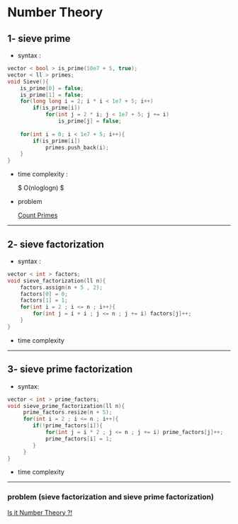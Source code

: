 # Number Theory

## 1- sieve prime

- syntax :
```cpp
vector < bool > is_prime(10e7 + 5, true);
vector < ll > primes;
void Sieve(){
    is_prime[0] = false;
    is_prime[1] = false;
    for(long long i = 2; i * i < 1e7 + 5; i++)
        if(is_prime[i])
            for(int j = 2 * i; j < 1e7 + 5; j += i)
                is_prime[j] = false;
 
    for(int i = 0; i < 1e7 + 5; i++){
        if(is_prime[i])
            primes.push_back(i);
    }
}
```
- time complexity : 

     $ O(nloglogn) $

- problem

   [Count Primes ](https://leetcode.com/problems/count-primes/)

---
## 2- sieve factorization

- syntax :
```cpp
vector < int > factors;
void sieve_factorization(ll n){
    factors.assign(n + 5 , 2);
    factors[0] = 0;
    factors[1] = 1;
    for(int i = 2 ; i <= n ; i++){
        for(int j = i + i ; j <= n ; j += i) factors[j]++;
    }
}
```
- time complexity

---
## 3- sieve prime factorization

- syntax:
```cpp
vector < int > prime_factors;
void sieve_prime_factorization(ll n){
     prime_factors.resize(n + 5);
     for(int i = 2 ; i <= n ; i++){
        if(!prime_factors[i]){
            for(int j = i * 2 ; j <= n ; j += i) prime_factors[j]++;
            prime_factors[i] = 1;
        }
     }
}
```

- time complexity

---
### problem (sieve factorization and sieve prime factorization)

[Is it Number Theory ?!](https://codeforces.com/group/p6hc42ieQe/contest/339245/problem/J)




